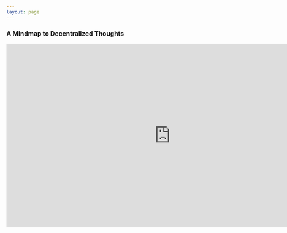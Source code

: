 ```yaml
---
layout: page
---
```


### A Mindmap to Decentralized Thoughts

<iframe width='853' height='480' src='https://embed.coggle.it/diagram/WdA_HcDIOgAB9ke9/e68791a6b377990cdf3137ccefe9eb42d6fd84933831d9147c93b6218eea4ba2' frameborder='0' allowfullscreen></iframe>
